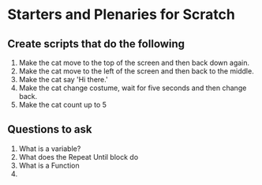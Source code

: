 # Starters and Plenaries for Scratch

## Create scripts that do the following
1. Make the cat move to the top of the screen and then back down again.
2. Make the cat move to the left of the screen and then back to the middle.
3. Make the cat say 'Hi there.'
4. Make the cat change costume, wait for five seconds and then change back.
5. Make the cat count up to 5

## Questions to ask
1. What is a variable?
2. What does the Repeat Until block do
3. What is a Function
4. 